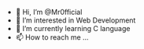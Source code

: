 - 👋 Hi, I’m @Mr0fficial
- 👀 I’m interested in Web Development 
- 🌱 I’m currently learning C language 
- 📫 How to reach me ...

<!---
Mr0fficial/Mr0fficial is a ✨ special ✨ repository because its `README.md` (this file) appears on your GitHub profile.
You can click the Preview link to take a look at your changes.
--->
